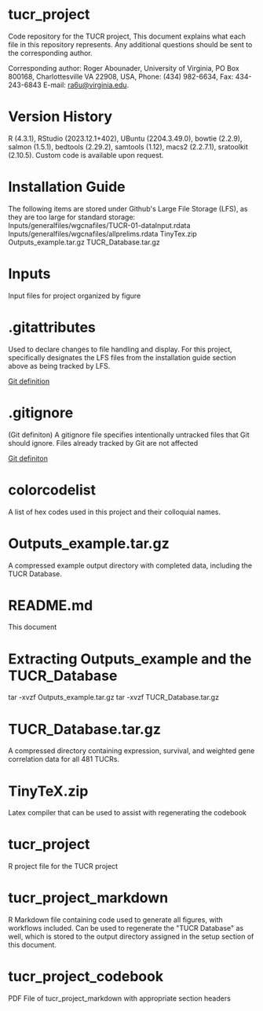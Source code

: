 # tucr_project
Code repository for the TUCR project, This document explains what each file in this repository represents. Any additional questions should be sent to the corresponding author.

Corresponding author: Roger Abounader, University of Virginia, PO Box 800168, 
Charlottesville VA 22908, USA, Phone: (434) 982-6634, Fax: 434-243-6843 
E-mail: ra6u@virginia.edu.  

# Version History
R (4.3.1), RStudio (2023.12.1+402), UBuntu (2204.3.49.0), bowtie (2.2.9), salmon (1.5.1), bedtools (2.29.2), samtools (1.12), macs2 (2.2.7.1), sratoolkit (2.10.5). Custom code is available upon request.

# Installation Guide

The following items are stored under Github's Large File Storage (LFS), as they are too large for standard storage:
Inputs/generalfiles/wgcnafiles/TUCR-01-dataInput.rdata
Inputs/generalfiles/wgcnafiles/allprelims.rdata
TinyTex.zip
Outputs_example.tar.gz
TUCR_Database.tar.gz

# Inputs 

Input files for project organized by figure

# .gitattributes

Used to declare changes to file handling and display. For this project, specifically designates the LFS files from the installation guide section above as being tracked by LFS.

[Git definition](https://docs.gitlab.com/ee/user/project/repository/files/git_attributes.html)

# .gitignore

(Git definiton) A gitignore file specifies intentionally untracked files that Git should ignore. Files already tracked by Git are not affected

[Git definiton](https://git-scm.com/docs/gitignore)

# colorcodelist

A list of hex codes used in this project and their colloquial names.

# Outputs_example.tar.gz

A compressed example output directory with completed data, including the TUCR Database.

# README.md

This document

# Extracting Outputs_example and the TUCR_Database
tar -xvzf Outputs_example.tar.gz 
tar -xvzf TUCR_Database.tar.gz

# TUCR_Database.tar.gz

A compressed directory containing expression, survival, and weighted gene correlation data for all 481 TUCRs. 

# TinyTeX.zip

Latex compiler that can be used to assist with regenerating the codebook

# tucr_project
R project file for the TUCR project

# tucr_project_markdown

R Markdown file containing code used to generate all figures, with workflows included. Can be used to regenerate the "TUCR Database" as well, which is stored to the output directory assigned in the setup section of this document.

# tucr_project_codebook

PDF File of tucr_project_markdown with appropriate section headers






